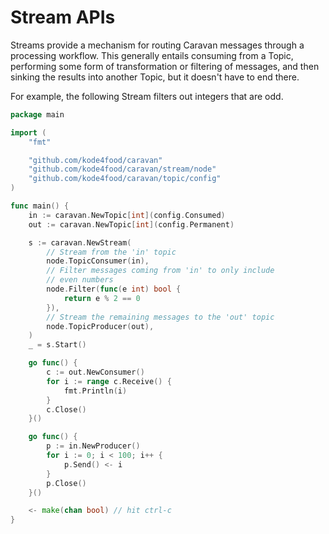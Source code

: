 # Stream APIs

Streams provide a mechanism for routing Caravan messages through a processing workflow. This generally entails consuming from a Topic, performing some form of transformation or filtering of messages, and then sinking the results into another Topic, but it doesn't have to end there.

For example, the following Stream filters out integers that are odd.

```go
package main

import (
    "fmt"

    "github.com/kode4food/caravan"
    "github.com/kode4food/caravan/stream/node"
    "github.com/kode4food/caravan/topic/config"
)

func main() {
    in := caravan.NewTopic[int](config.Consumed)
    out := caravan.NewTopic[int](config.Permanent)

    s := caravan.NewStream(
        // Stream from the 'in' topic
        node.TopicConsumer(in),
        // Filter messages coming from 'in' to only include
        // even numbers
        node.Filter(func(e int) bool {
            return e % 2 == 0
        }),
        // Stream the remaining messages to the 'out' topic
        node.TopicProducer(out),
    )
    _ = s.Start()

    go func() {
        c := out.NewConsumer()
        for i := range c.Receive() {
            fmt.Println(i)
        }
        c.Close()
    }()

    go func() {
        p := in.NewProducer()
        for i := 0; i < 100; i++ {
			p.Send() <- i
        }
        p.Close()
    }()

    <- make(chan bool) // hit ctrl-c
}
```
